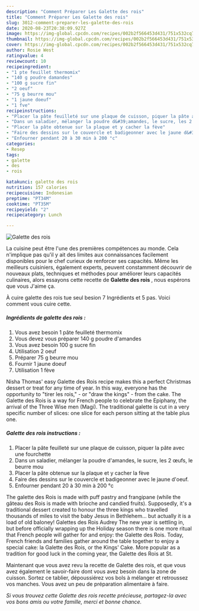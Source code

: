 ```yaml
---
description: "Comment Préparer Les Galette des rois"
title: "Comment Préparer Les Galette des rois"
slug: 3012-comment-preparer-les-galette-des-rois
date: 2020-08-23T20:38:09.927Z
image: https://img-global.cpcdn.com/recipes/002b2f566453d431/751x532cq70/galette-des-rois-photo-principale-de-la-recette.jpg
thumbnail: https://img-global.cpcdn.com/recipes/002b2f566453d431/751x532cq70/galette-des-rois-photo-principale-de-la-recette.jpg
cover: https://img-global.cpcdn.com/recipes/002b2f566453d431/751x532cq70/galette-des-rois-photo-principale-de-la-recette.jpg
author: Rosie West
ratingvalue: 4
reviewcount: 10
recipeingredient:
- "1 pte feuillet thermomix"
- "140 g poudre damandes"
- "100 g sucre fin"
- "2 oeuf"
- "75 g beurre mou"
- "1 jaune doeuf"
- "1 fve"
recipeinstructions:
- "Placer la pâte feuilleté sur une plaque de cuisson, piquer la pâte avec une fourchette"
- "Dans un saladier, mélanger la poudre d&#39;amandes, le sucre, les 2 œufs, le beurre mou"
- "Placer la pâte obtenue sur la plaque et y cacher la fève"
- "Faire des dessins sur le couvercle et badigeonner avec le jaune d&#39;oeuf."
- "Enfourner pendant 20 à 30 min à 200 °c"
categories:
- Resep
tags:
- galette
- des
- rois

katakunci: galette des rois 
nutrition: 157 calories
recipecuisine: Indonesian
preptime: "PT34M"
cooktime: "PT35M"
recipeyield: "2"
recipecategory: Lunch

---
```



![Galette des rois](https://img-global.cpcdn.com/recipes/002b2f566453d431/751x532cq70/galette-des-rois-photo-principale-de-la-recette.jpg)

La cuisine peut être l'une des premières compétences au monde. Cela n'implique pas qu'il y ait des limites aux connaissances facilement disponibles pour le chef curieux de renforcer ses capacités. Même les meilleurs cuisiniers, également experts, peuvent constamment découvrir de nouveaux plats, techniques et méthodes pour améliorer leurs capacités culinaires, alors essayons cette recette de <strong> Galette des rois </strong>, nous espérons que vous J'aime ça.

<!--inarticleads1-->

À cuire galette des rois tue seul besion 7 Ingrédients et 5 pas. Voici comment vous cuire cette.

##### Ingrédients de galette des rois :

1. Vous avez besoin 1 pâte feuilleté thermomix
1. Vous devez vous préparer 140 g poudre d&#39;amandes
1. Vous avez besoin 100 g sucre fin
1. Utilisation 2 oeuf
1. Préparer 75 g beurre mou
1. Fournir 1 jaune doeuf
1. Utilisation 1 fève


Nisha Thomas&#39; easy Galette des Rois recipe makes this a perfect Christmas dessert or treat for any time of year. In this way, everyone has the opportunity to &#34;tirer les rois,&#34; - or &#34;draw the kings&#34; - from the cake. The Galette des Rois is a way for French people to celebrate the Epiphany, the arrival of the Three Wise men (Magi). The traditional galette is cut in a very specific number of slices: one slice for each person sitting at the table plus one. 

<!--inarticleads2-->

##### Galette des rois instructions :

1. Placer la pâte feuilleté sur une plaque de cuisson, piquer la pâte avec une fourchette
1. Dans un saladier, mélanger la poudre d&#39;amandes, le sucre, les 2 œufs, le beurre mou
1. Placer la pâte obtenue sur la plaque et y cacher la fève
1. Faire des dessins sur le couvercle et badigeonner avec le jaune d&#39;oeuf.
1. Enfourner pendant 20 à 30 min à 200 °c


The galette des Rois is made with puff pastry and frangipane (while the gâteau des Rois is made with brioche and candied fruits). Supposedly, it&#39;s a traditional dessert created to honour the three kings who travelled thousands of miles to visit the baby Jesus in Bethlehem… but actually it is a load of old baloney! Galettes des Rois Audrey The new year is settling in, but before officially wrapping up the Holiday season there is one more ritual that French people will gather for and enjoy: the Galette des Rois. Today, French friends and families gather around the table together to enjoy a special cake: la Galette des Rois, or the Kings&#39; Cake. More popular as a tradition for good luck in the coming year, the Galette des Rois at St. 

<!--inarticleads1-->

<p>
Maintenant que vous avez revu la recette de Galette des rois, et que vous avez également le savoir-faire dont vous avez besoin dans la zone de cuisson. Sortez ce tablier, dépoussiérez vos bols à mélanger et retroussez vos manches. Vous avez un peu de préparation alimentaire à faire.
</p>

<p>
<i>Si vous trouvez cette Galette des rois recette précieuse, partagez-la avec vos bons amis ou votre famille, merci et bonne chance.</i>
</p>

